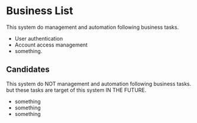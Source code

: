 # Business List

This system do management and automation following business tasks.

- User authentication
- Account access management
- something.

## Candidates

This system do NOT management and automation following business tasks.  
but these tasks are target of this system IN THE FUTURE.

- something
- something
- something
